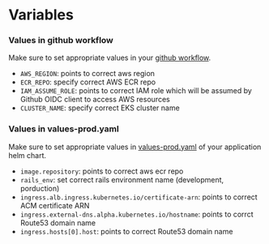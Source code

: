 # Variables

### Values in github workflow
Make sure to set appropriate values in your [github workflow](.github/workflows/build-deploy.yml).
- `AWS_REGION`: points to correct aws region
- `ECR_REPO`: specify correct AWS ECR repo
- `IAM_ASSUME_ROLE`: points to correct IAM role which will be assumed by Github OIDC client to access AWS resources
- `CLUSTER_NAME`: specify correct EKS cluster name

### Values in values-prod.yaml
Make sure to set appropriate values in [values-prod.yaml](helm-chart/todo-service/values-prod.yaml) of your application helm chart.
- `image.repository`: points to correct aws ecr repo
- `rails_env`: set correct rails environment name (development, porduction)
- `ingress.alb.ingress.kubernetes.io/certificate-arn`: points to correct ACM certificate ARN
- `ingress.external-dns.alpha.kubernetes.io/hostname`: points to corrct Route53 domain name
- `ingress.hosts[0].host`: points to correct Route53 domain name
